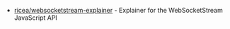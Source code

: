



- [ricea/websocketstream-explainer](https://github.com/ricea/websocketstream-explainer) - Explainer for the WebSocketStream JavaScript API

